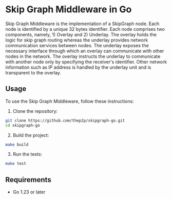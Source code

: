# Skip Graph Middleware in Go

Skip Graph Middleware is the implementation of a SkipGraph node.
Each node is identified by a unique 32 bytes identifier.
Each node comprises two components, namely, 1) Overlay and 2) Underlay.
The overlay holds the logic for skip graph routing whereas the underlay provides network communication services between nodes.
The underlay exposes the necessary interface through which an overlay can communicate with other nodes in the network.
The overlay instructs the underlay to communicate with another node only by specifying the receiver's identifier.
Other network information such as IP address is handled by the underlay unit and is transparent to the overlay.

## Usage

To use the Skip Graph Middleware, follow these instructions:

1. Clone the repository:
```bash
git clone https://github.com/thep2p/skipgraph-go.git
cd skipgraph-go
```
2. Build the project:
```bash
make build
```

3. Run the tests:
```bash
make test
```

## Requirements

- Go 1.23 or later


